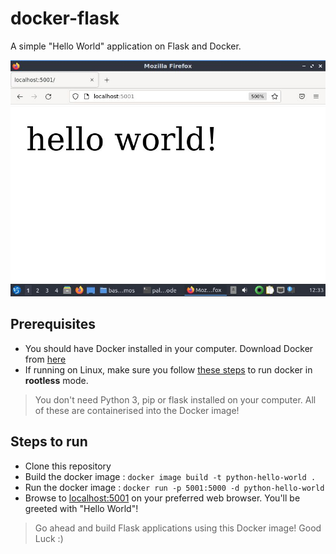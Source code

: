 # docker-flask

A simple "Hello World" application on Flask and Docker.

![flask-hello-world](result.jpg)

## Prerequisites

* You should have Docker installed in your computer. Download Docker from [here](https://docs.docker.com/get-docker/)
* If running on Linux, make sure you follow [these steps](https://docs.docker.com/engine/install/linux-postinstall/) to run docker in **rootless** mode.

> You don't need Python 3, pip or flask installed on your computer. All of these are containerised into the Docker image!

## Steps to run

* Clone this repository
* Build the docker image : `docker image build -t python-hello-world .`
* Run the docker image : `docker run -p 5001:5000 -d python-hello-world`
* Browse to [localhost:5001](http://localhost:5001) on your preferred web browser. You'll be greeted with "Hello World"!

> Go ahead and build Flask applications using this Docker image! Good Luck :)
